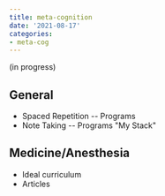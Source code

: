 ```yaml
---
title: meta-cognition
date: '2021-08-17'
categories: 
- meta-cog
---
```


(in progress)

## General
- Spaced Repetition
-- Programs
- Note Taking
-- Programs
"My Stack"

## Medicine/Anesthesia
- Ideal curriculum
- Articles
